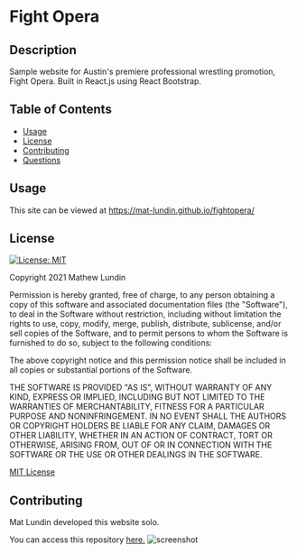 # Fight Opera

## Description
  Sample website for Austin's premiere professional wrestling promotion, Fight Opera. Built in React.js using React Bootstrap.

## Table of Contents
- [Usage](#usage)
- [License](#license)
- [Contributing](#contributing)
- [Questions](#questions)

## Usage
This site can be viewed at https://mat-lundin.github.io/fightopera/

## License
  [![License: MIT](https://img.shields.io/badge/License-MIT-yellow.svg)](https://opensource.org/licenses/MIT)

Copyright 2021 Mathew Lundin

Permission is hereby granted, free of charge, to any person obtaining a copy of this software and associated documentation files (the "Software"), to deal in the Software without restriction, including without limitation the rights to use, copy, modify, merge, publish, distribute, sublicense, and/or sell copies of the Software, and to permit persons to whom the Software is furnished to do so, subject to the following conditions:

The above copyright notice and this permission notice shall be included in all copies or substantial portions of the Software.

THE SOFTWARE IS PROVIDED "AS IS", WITHOUT WARRANTY OF ANY KIND, EXPRESS OR IMPLIED, INCLUDING BUT NOT LIMITED TO THE WARRANTIES OF MERCHANTABILITY, FITNESS FOR A PARTICULAR PURPOSE AND NONINFRINGEMENT. IN NO EVENT SHALL THE AUTHORS OR COPYRIGHT HOLDERS BE LIABLE FOR ANY CLAIM, DAMAGES OR OTHER LIABILITY, WHETHER IN AN ACTION OF CONTRACT, TORT OR OTHERWISE, ARISING FROM, OUT OF OR IN CONNECTION WITH THE SOFTWARE OR THE USE OR OTHER DEALINGS IN THE SOFTWARE.

  [MIT License](https://opensource.org/licenses/MIT)
    
## Contributing
Mat Lundin developed this website solo.

You can access this repository [here.](https://github.com/mat-lundin/fightopera)
![screenshot](./public/images/misc/home.png)
